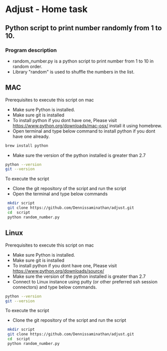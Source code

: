 # Adjust - Home task
## Python script to print number randomly from 1 to 10.

### Program description
- random_number.py is a python script to print number from 1 to 10 in random order.
- Library "random" is used to shuffle the numbers in the list.

## MAC
Prerequisites to execute this script on mac

- Make sure Python is installed. 
- Make sure git is installed
- To install python if you dont have one, Please visit https://www.python.org/downloads/mac-osx/ install it using homebrew.
- Open terminal and type below command to install python if you dont have one already.
```sh
brew install python
```
- Make sure the version of the python installed is greater than 2.7 
```sh
python --version
git --version
```
To execute the script

- Clone the git repository of the script and run the script
- Open the terminal and type below commands

```sh
 mkdir script
 git clone https://github.com/Dennissaminathan/adjust.git
 cd  script
 python random_number.py
```
## Linux
Prerequisites to execute this script on mac

- Make sure Python is installed. 
- Make sure git is installed
- To install python if you dont have one, Please visit https://www.python.org/downloads/source/ 
- Make sure the version of the python installed is greater than 2.7 
- Connect to Linux instance using putty (or other preferred ssh session connectors) and type below commands.
```sh
python --version
git --version
```
To execute the script
- Clone the git repository of the script and run the script
```sh
 mkdir script
 git clone https://github.com/Dennissaminathan/adjust.git
 cd  script
 python random_number.py
```
